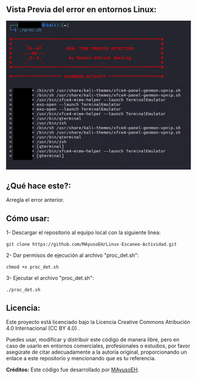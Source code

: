## Vista Previa del error en entornos Linux:
![Captura de pantalla del proyecto](https://github.com/MAyusoEH/Linux-Escaneo-Actividad/blob/main/pic_procscan.png)


## ¿Qué hace este?:
Arregla el error anterior.

## Cómo usar:

1- Descargar el repositorio al equipo local con la siguiente línea:

``git clone https://github.com/MAyusoEH/Linux-Escaneo-Actividad.git`` 

2- Dar permisos de ejecución al archivo "proc_det.sh":

``chmod +x proc_det.sh``

3- Ejecutar el archivo "proc_det.sh":

``./proc_det.sh``


## Licencia:

Este proyecto está licenciado bajo la Licencia Creative Commons Atribución 4.0 Internacional (CC BY 4.0)
.

Puedes usar, modificar y distribuir este código de manera libre, pero en caso de usarlo en entornos comerciales, profesionales o estudios, por favor asegúrate de citar adecuadamente a la autoría original, proporcionando un enlace a este repositorio y mencionando que es tu referencia.

**Créditos:** Este código fue desarrollado por [MAyusoEH](https://github.com/MAyusoEH).
